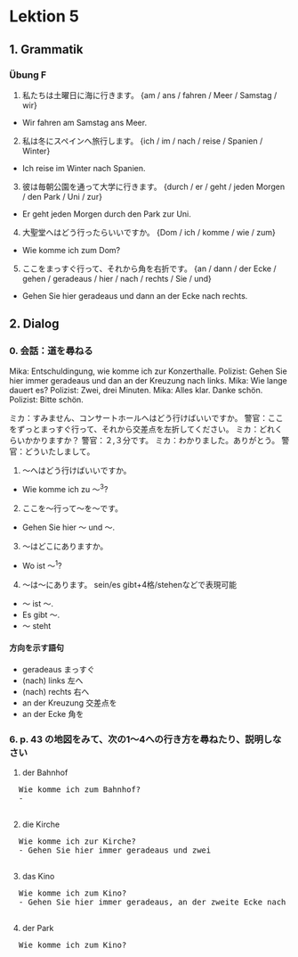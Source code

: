 # Lektion 5
## 1. Grammatik
### Übung F
1. 私たちは土曜日に海に行きます。 {am / ans / fahren / Meer / Samstag / wir}
  * <span class="fill">Wir fahren am Samstag ans Meer</span>.
2. 私は冬にスペインへ旅行します。 {ich / im / nach / reise / Spanien / Winter}
  * <span class="fill">Ich reise im Winter nach Spanien</span>.
3. 彼は毎朝公園を通って大学に行きます。 {durch / er / geht / jeden Morgen / den Park / Uni / zur}
  * <span class="fill">Er geht jeden Morgen durch den Park zur Uni</span>.
4. 大聖堂へはどう行ったらいいですか。 {Dom / ich / komme / wie / zum}
  * <span class="fill">Wie komme ich zum Dom</span>?
5. ここをまっすぐ行って、それから角を右折です。 {an / dann / der Ecke / gehen / geradeaus / hier / nach / rechts / Sie / und}
  * <span class="fill">Gehen Sie hier geradeaus und dann an der Ecke nach rechts. </span>

## 2. Dialog
### 0. 会話：道を尋ねる

  Mika: Entschuldingung, wie komme ich zur Konzerthalle.
  Polizist: Gehen Sie hier immer geradeaus und dan an der Kreuzung nach links.
  Mika: Wie lange dauert es?
  Polizist: Zwei, drei Minuten.
  Mika: Alles klar. Danke schön.
  Polizist: Bitte schön.

  ミカ：すみません、コンサートホールへはどう行けばいいですか。
  警官：ここをずっとまっすぐ行って、それから交差点を左折してください。
  ミカ：どれくらいかかりますか？
  警官：２,３分です。
  ミカ：わかりました。ありがとう。
  警官：どういたしまして。

1. 〜へはどう行けばいいですか。
  * <span class="fill">Wie komme ich zu 〜<sup>3</sup>?</span>
2. ここを〜行って〜を〜です。
  * <span class="fill">Gehen Sie hier 〜 und 〜.</span>
3. 〜はどこにありますか。
  * <span class="fill">Wo ist 〜<sup>1</sup>?</span>
4. 〜は〜にあります。 sein/es gibt+4格/stehenなどで表現可能
  * <span class="fill">〜 ist 〜.</span>
  * <span class="fill">Es gibt 〜.</span>
  * <span class="fill">〜 steht </span>

#### 方向を示す語句
* geradeaus まっすぐ
* (nach) links 左へ
* (nach) rechts 右へ
* an der Kreuzung 交差点を
* an der Ecke 角を

### 6. p. 43 の地図をみて、次の1〜4への行き方を尋ねたり、説明しなさい
1. der Bahnhof
  <pre class="fill">
  Wie komme ich zum Bahnhof?
  - 
  </pre>
2. die Kirche
  <pre class="fill">
  Wie komme ich zur Kirche?
  - Gehen Sie hier immer geradeaus und zwei
  </pre>
3. das Kino
  <pre class="fill">
  Wie komme ich zum Kino?
  - Gehen Sie hier immer geradeaus, an der zweite Ecke nach links und an der Kreuzung nach rechts.
  </pre>
4. der Park
  <pre class="fill">
  Wie komme ich zum Kino?
  </pre>
